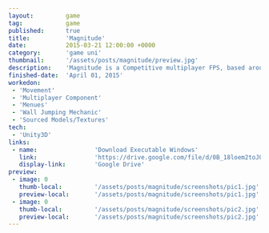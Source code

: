 ```yaml
---
layout: 		game
tag:			game
published:		true
title:  		'Magnitude'
date:   		2015-03-21 12:00:00 +0000
category: 		'game uni'
thumbnail:		'/assets/posts/magnitude/preview.jpg'
description:	'Magnitude is a Competitive multiplayer FPS, based around the concept of classic shooters from the late 90’s, but with a few modern twists.'
finished-date:	'April 01, 2015'
workedon:
 - 'Movement'
 - 'Multiplayer Component'
 - 'Menues'
 - 'Wall Jumping Mechanic'
 - 'Sourced Models/Textures'
tech:
 - 'Unity3D'
links:
 - name:				'Download Executable Windows'
   link:				'https://drive.google.com/file/d/0B_18loem2toJQkNtX0tHczlsRW8/view?usp=sharing'
   display-link:		'Google Drive'
preview:
 - image: 0
   thumb-local:			'/assets/posts/magnitude/screenshots/pic1.jpg'
   preview-local:		'/assets/posts/magnitude/screenshots/pic1.jpg'
 - image: 0
   thumb-local:			'/assets/posts/magnitude/screenshots/pic2.jpg'
   preview-local:		'/assets/posts/magnitude/screenshots/pic2.jpg'
---
```

